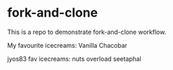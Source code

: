 # fork-and-clone
This is a repo to demonstrate fork-and-clone workflow.

My favourite icecreams:
 Vanilla
 Chacobar


jyos83 fav icecreams:
nuts overload
seetaphal

